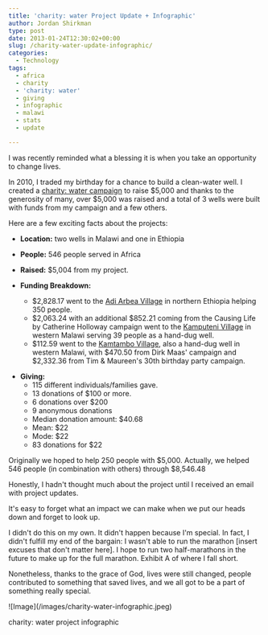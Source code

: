 ```yaml
---
title: 'charity: water Project Update + Infographic'
author: Jordan Shirkman
type: post
date: 2013-01-24T12:30:02+00:00
slug: /charity-water-update-infographic/
categories:
  - Technology
tags:
  - africa
  - charity
  - 'charity: water'
  - giving
  - infographic
  - malawi
  - stats
  - update

---
```

I was recently reminded what a blessing it is when you take an opportunity to change lives.

In 2010, I traded my birthday for a chance to build a clean-water well. I created a [charity: water campaign](http://mycharitywater.org/jshirk) to raise $5,000 and thanks to the generosity of many, over $5,000 was raised and a total of 3 wells were built with funds from my campaign and a few others.

Here are a few exciting facts about the projects:

  * **Location:** two wells in Malawi and one in Ethiopia

  * **People:** 546 people served in Africa

  * **Raised:** $5,004 from my project.

  * **Funding Breakdown:** 
      * $2,828.17 went to the [Adi Arbea Village](http://mycharitywater.org/p/myprojectsview?project_id=ET.GOH.Q1.11.083.584&campaign_id=9821) in northern Ethiopia helping 350 people.
      * $2,063.24 with an additional $852.21 coming from the Causing Life by Catherine Holloway campaign went to the [Kamputeni Village](http://mycharitywater.org/p/myprojectsview?project_id=MW.PAI.Q1.11.084.043&campaign_id=9821) in western Malawi serving 39 people as a hand-dug well.
      * $112.59 went to the [Kamtambo Village](http://mycharitywater.org/p/myprojectsview?project_id=MW.PAI.Q1.11.084.113&campaign_id=9821), also a hand-dug well in western Malawi, with $470.50 from Dirk Maas' campaign and $2,332.36 from Tim & Maureen's 30th birthday party campaign.<!--more-->

<!--?xml version="1.0" encoding="UTF-8" standalone="no"?-->

  * **Giving:** 
      * 115 different individuals/families gave.
      * 13 donations of $100 or more.
      * 6 donations over $200
      * 9 anonymous donations
      * Median donation amount: $40.68
      * Mean: $22
      * Mode: $22
      * 83 donations for $22

Originally we hoped to help 250 people with $5,000. Actually, we helped 546 people (in combination with others) through $8,546.48

Honestly, I hadn't thought much about the project until I received an email with project updates.

It's easy to forget what an impact we can make when we put our heads down and forget to look up.

I didn't do this on my own. It didn't happen because I'm special. In fact, I didn't fulfill my end of the bargain: I wasn't able to run the marathon [insert excuses that don't matter here]. I hope to run two half-marathons in the future to make up for the full marathon. Exhibit A of where I fall short.

Nonetheless, thanks to the grace of God, lives were still changed, people contributed to something that saved lives, and we all got to be a part of something really special.

<div id="attachment_1520" style="width: 560px" class="wp-caption aligncenter">
  ![Image](/images/charity-water-infographic.jpeg)
  
  <p id="caption-attachment-1520" class="wp-caption-text">
    charity: water project infographic
  </p>
</div>
